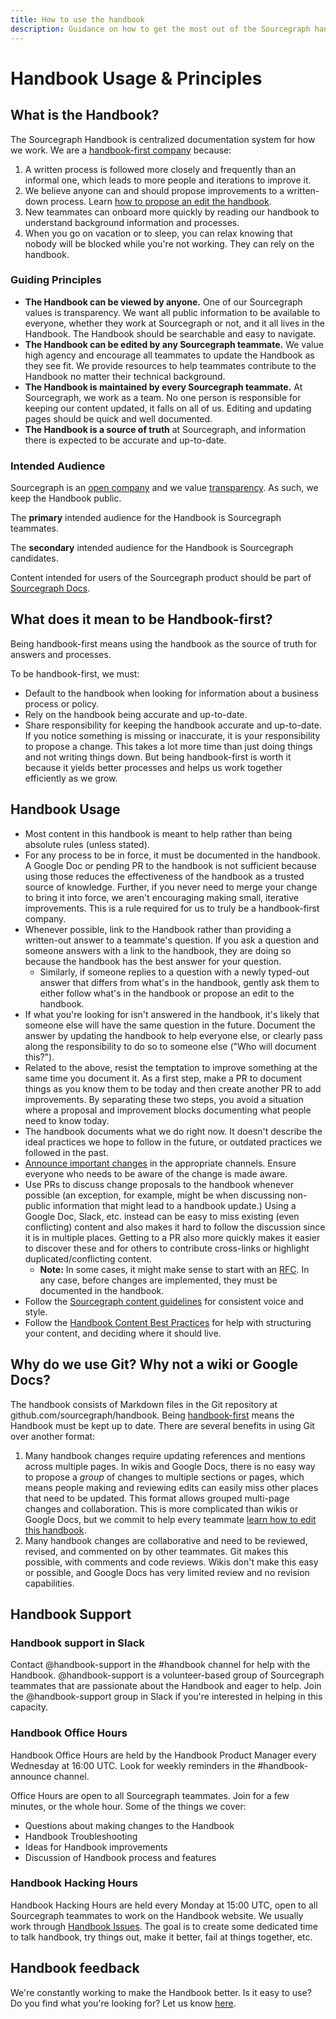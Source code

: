 ```yaml
---
title: How to use the handbook
description: Guidance on how to get the most out of the Sourcegraph handbook
---
```


# Handbook Usage & Principles

## What is the Handbook?

The Sourcegraph Handbook is centralized documentation system for how we work. We are a [handbook-first company](#what-does-it-mean-to-be-handbook-first) because:

1. A written process is followed more closely and frequently than an informal one, which leads to more people and iterations to improve it.
1. We believe anyone can and should propose improvements to a written-down process. Learn [how to propose an edit the handbook](editing/index.md).
1. New teammates can onboard more quickly by reading our handbook to understand background information and processes.
1. When you go on vacation or to sleep, you can relax knowing that nobody will be blocked while you're not working. They can rely on the handbook.

### Guiding Principles

- **The Handbook can be viewed by anyone.** One of our Sourcegraph values is transparency. We want all public information to be available to everyone, whether they work at Sourcegraph or not, and it all lives in the Handbook. The Handbook should be searchable and easy to navigate.
- **The Handbook can be edited by any Sourcegraph teammate.** We value high agency and encourage all teammates to update the Handbook as they see fit. We provide resources to help teammates contribute to the Handbook no matter their technical background.
- **The Handbook is maintained by every Sourcegraph teammate.** At Sourcegraph, we work as a team. No one person is responsible for keeping our content updated, it falls on all of us. Editing and updating pages should be quick and well documented.
- **The Handbook is a source of truth** at Sourcegraph, and information there is expected to be accurate and up-to-date.

### Intended Audience

Sourcegraph is an [open company](../company-processes/about-sourcegraph/index.md#sourcegraph-open-product-open-company-open-source) and we value [transparency](../company-processes/about-sourcegraph/values.md#open-andtransparent). As such, we keep the Handbook public.

The **primary** intended audience for the Handbook is Sourcegraph teammates.

The **secondary** intended audience for the Handbook is Sourcegraph candidates.

Content intended for users of the Sourcegraph product should be part of [Sourcegraph Docs](https://docs.sourcegraph.com/).

## What does it mean to be Handbook-first?

Being handbook-first means using the handbook as the source of truth for answers and processes.

To be handbook-first, we must:

- Default to the handbook when looking for information about a business process or policy.
- Rely on the handbook being accurate and up-to-date.
- Share responsibility for keeping the handbook accurate and up-to-date. If you notice something is missing or inaccurate, it is your responsibility to propose a change. This takes a lot more time than just doing things and not writing things down. But being handbook-first is worth it because it yields better processes and helps us work together efficiently as we grow.

## Handbook Usage

- Most content in this handbook is meant to help rather than being absolute rules (unless stated).
- For any process to be in force, it must be documented in the handbook. A Google Doc or pending PR to the handbook is not sufficient because using those reduces the effectiveness of the handbook as a trusted source of knowledge. Further, if you never need to merge your change to bring it into force, we aren't encouraging making small, iterative improvements. This is a rule required for us to truly be a handbook-first company.
- Whenever possible, link to the Handbook rather than providing a written-out answer to a teammate's question. If you ask a question and someone answers with a link to the handbook, they are doing so because the handbook has the best answer for your question.
  - Similarly, if someone replies to a question with a newly typed-out answer that differs from what's in the handbook, gently ask them to either follow what's in the handbook or propose an edit to the handbook.
- If what you're looking for isn't answered in the handbook, it's likely that someone else will have the same question in the future. Document the answer by updating the handbook to help everyone else, or clearly pass along the responsibility to do so to someone else ("Who will document this?").
- Related to the above, resist the temptation to improve something at the same time you document it. As a first step, make a PR to document things as you know them to be today and then create another PR to add improvements. By separating these two steps, you avoid a situation where a proposal and improvement blocks documenting what people need to know today.
- The handbook documents what we do right now. It doesn't describe the ideal practices we hope to follow in the future, or outdated practices we followed in the past.
- [Announce important changes](editing/announcing-handbook-updates.md) in the appropriate channels. Ensure everyone who needs to be aware of the change is made aware.
- Use PRs to discuss change proposals to the handbook whenever possible (an exception, for example, might be when discussing non-public information that might lead to a handbook update.) Using a Google Doc, Slack, etc. instead can be easy to miss existing (even conflicting) content and also makes it hard to follow the discussion since it is in multiple places. Getting to a PR also more quickly makes it easier to discover these and for others to contribute cross-links or highlight duplicated/conflicting content.
  - **Note:** In some cases, it might make sense to start with an [RFC](../company-processes/communication/rfcs/index.md). In any case, before changes are implemented, they must be documented in the handbook.
- Follow the [Sourcegraph content guidelines](../company-processes/communication/content_guidelines/index.md) for consistent voice and style.
- Follow the [Handbook Content Best Practices](editing/handbook-content-best-practices.md) for help with structuring your content, and deciding where it should live.

## Why do we use Git? Why not a wiki or Google Docs?

The handbook consists of Markdown files in the Git repository at github.com/sourcegraph/handbook. Being [handbook-first](#what-does-it-mean-to-be-handbook-first) means the Handbook must be kept up to date. There are several benefits in using Git over another format:

1. Many handbook changes require updating references and mentions across multiple pages. In wikis and Google Docs, there is no easy way to propose a _group_ of changes to multiple sections or pages, which means people making and reviewing edits can easily miss other places that need to be updated. This format allows grouped multi-page changes and collaboration. This is more complicated than wikis or Google Docs, but we commit to help every teammate [learn how to edit this handbook](editing/index.md).
1. Many handbook changes are collaborative and need to be reviewed, revised, and commented on by other teammates. Git makes this possible, with comments and code reviews. Wikis don't make this easy or possible, and Google Docs has very limited review and no revision capabilities.

## Handbook Support

### Handbook support in Slack

Contact @handbook-support in the #handbook channel for help with the Handbook. @handbook-support is a volunteer-based group of Sourcegraph teammates that are passionate about the Handbook and eager to help. Join the @handbook-support group in Slack if you're interested in helping in this capacity.

### Handbook Office Hours

Handbook Office Hours are held by the Handbook Product Manager every Wednesday at 16:00 UTC. Look for weekly reminders in the #handbook-announce channel.

Office Hours are open to all Sourcegraph teammates. Join for a few minutes, or the whole hour. Some of the things we cover:

- Questions about making changes to the Handbook
- Handbook Troubleshooting
- Ideas for Handbook improvements
- Discussion of Handbook process and features

### Handbook Hacking Hours

Handbook Hacking Hours are held every Monday at 15:00 UTC, open to all Sourcegraph teammates to work on the Handbook website. We usually work through [Handbook Issues](https://github.com/sourcegraph/handbook/projects/1). The goal is to create some dedicated time to talk handbook, try things out, make it better, fail at things together, etc.

## Handbook feedback

We're constantly working to make the Handbook better. Is it easy to use? Do you find what you're looking for? Let us know [here](https://docs.google.com/forms/d/e/1FAIpQLSfb0yU9xmnvK2namuUzUEKbB9IqZlNQF2IWw0OpLsGvBiW2oQ/viewform?usp=sf_link).
